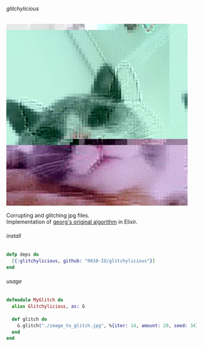 ###### glitchylicious

![CatGlitch](/glitch.jpg?raw=true)

Corrupting and glitching jpg files.  
Implementation of [georg's original algorithm](https://github.com/snorpey/glitch-canvas) in Elixir.

###### install

```elixir
defp deps do
  [{:glitchylicious, github: "0010-IO/glitchylicious"}]
end
```

###### usage

```elixir
defmodule MyGlitch do
  alias Glitchylicious, as: G
  
  def glitch do
    G.glitch("./image_to_glitch.jpg", %{iter: 14, amount: 20, seed: 34})
  end
end
```